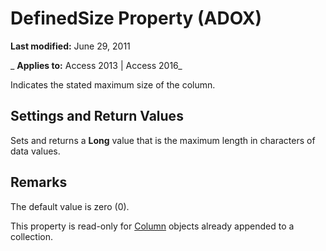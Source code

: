 
# DefinedSize Property (ADOX)

 **Last modified:** June 29, 2011

 _ **Applies to:** Access 2013 | Access 2016_



Indicates the stated maximum size of the column.

## Settings and Return Values

Sets and returns a  **Long** value that is the maximum length in characters of data values.


## Remarks

The default value is zero (0).

This property is read-only for [Column](ad38c2df-f704-0599-4b7a-8556e430ba46.md) objects already appended to a collection.

